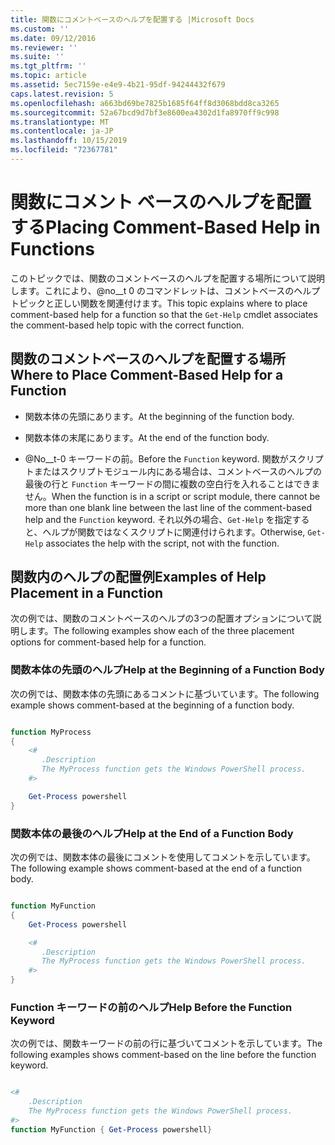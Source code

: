 ```yaml
---
title: 関数にコメントベースのヘルプを配置する |Microsoft Docs
ms.custom: ''
ms.date: 09/12/2016
ms.reviewer: ''
ms.suite: ''
ms.tgt_pltfrm: ''
ms.topic: article
ms.assetid: 5ec7159e-e4e9-4b21-95df-94244432f679
caps.latest.revision: 5
ms.openlocfilehash: a663bd69be7825b1685f64ff8d3068bdd8ca3265
ms.sourcegitcommit: 52a67bcd9d7bf3e8600ea4302d1fa8970ff9c998
ms.translationtype: MT
ms.contentlocale: ja-JP
ms.lasthandoff: 10/15/2019
ms.locfileid: "72367781"
---
```

# <a name="placing-comment-based-help-in-functions"></a><span data-ttu-id="48201-102">関数にコメント ベースのヘルプを配置する</span><span class="sxs-lookup"><span data-stu-id="48201-102">Placing Comment-Based Help in Functions</span></span>

<span data-ttu-id="48201-103">このトピックでは、関数のコメントベースのヘルプを配置する場所について説明します。これにより、@no__t 0 のコマンドレットは、コメントベースのヘルプトピックと正しい関数を関連付けます。</span><span class="sxs-lookup"><span data-stu-id="48201-103">This topic explains where to place comment-based help for a function so that the `Get-Help` cmdlet associates the comment-based help topic with the correct function.</span></span>

## <a name="where-to-place-comment-based-help-for-a-function"></a><span data-ttu-id="48201-104">関数のコメントベースのヘルプを配置する場所</span><span class="sxs-lookup"><span data-stu-id="48201-104">Where to Place Comment-Based Help for a Function</span></span>

- <span data-ttu-id="48201-105">関数本体の先頭にあります。</span><span class="sxs-lookup"><span data-stu-id="48201-105">At the beginning of the function body.</span></span>

- <span data-ttu-id="48201-106">関数本体の末尾にあります。</span><span class="sxs-lookup"><span data-stu-id="48201-106">At the end of the function body.</span></span>

- <span data-ttu-id="48201-107">@No__t-0 キーワードの前。</span><span class="sxs-lookup"><span data-stu-id="48201-107">Before the `Function` keyword.</span></span> <span data-ttu-id="48201-108">関数がスクリプトまたはスクリプトモジュール内にある場合は、コメントベースのヘルプの最後の行と `Function` キーワードの間に複数の空白行を入れることはできません。</span><span class="sxs-lookup"><span data-stu-id="48201-108">When the function is in a script or script module, there cannot be more than one blank line between the last line of the comment-based help and the `Function` keyword.</span></span> <span data-ttu-id="48201-109">それ以外の場合、`Get-Help` を指定すると、ヘルプが関数ではなくスクリプトに関連付けられます。</span><span class="sxs-lookup"><span data-stu-id="48201-109">Otherwise, `Get-Help` associates the help with the script, not with the function.</span></span>

## <a name="examples-of-help-placement-in-a-function"></a><span data-ttu-id="48201-110">関数内のヘルプの配置例</span><span class="sxs-lookup"><span data-stu-id="48201-110">Examples of Help Placement in a Function</span></span>

 <span data-ttu-id="48201-111">次の例では、関数のコメントベースのヘルプの3つの配置オプションについて説明します。</span><span class="sxs-lookup"><span data-stu-id="48201-111">The following examples show each of the three placement options for comment-based help for a function.</span></span>

### <a name="help-at-the-beginning-of-a-function-body"></a><span data-ttu-id="48201-112">関数本体の先頭のヘルプ</span><span class="sxs-lookup"><span data-stu-id="48201-112">Help at the Beginning of a Function Body</span></span>

 <span data-ttu-id="48201-113">次の例では、関数本体の先頭にあるコメントに基づいています。</span><span class="sxs-lookup"><span data-stu-id="48201-113">The following example shows comment-based at the beginning of a function body.</span></span>

```powershell

function MyProcess
{
    <#
       .Description
       The MyProcess function gets the Windows PowerShell process.
    #>

    Get-Process powershell
}

```

### <a name="help-at-the-end-of-a-function-body"></a><span data-ttu-id="48201-114">関数本体の最後のヘルプ</span><span class="sxs-lookup"><span data-stu-id="48201-114">Help at the End of a Function Body</span></span>

 <span data-ttu-id="48201-115">次の例では、関数本体の最後にコメントを使用してコメントを示しています。</span><span class="sxs-lookup"><span data-stu-id="48201-115">The following example shows comment-based at the end of a function body.</span></span>

```powershell

function MyFunction
{
    Get-Process powershell

    <#
       .Description
       The MyProcess function gets the Windows PowerShell process.
    #>
}

```

### <a name="help-before-the-function-keyword"></a><span data-ttu-id="48201-116">Function キーワードの前のヘルプ</span><span class="sxs-lookup"><span data-stu-id="48201-116">Help Before the Function Keyword</span></span>

 <span data-ttu-id="48201-117">次の例では、関数キーワードの前の行に基づいてコメントを示しています。</span><span class="sxs-lookup"><span data-stu-id="48201-117">The following examples shows comment-based on the line before the function keyword.</span></span>

```powershell

<#
    .Description
    The MyProcess function gets the Windows PowerShell process.
#>
function MyFunction { Get-Process powershell}

```